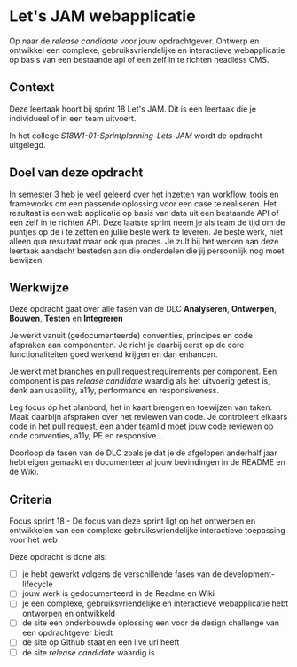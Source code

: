 
# Let's JAM webapplicatie

Op naar de _release candidate_ voor jouw opdrachtgever. Ontwerp en ontwikkel een complexe, gebruiksvriendelijke en interactieve webapplicatie op basis van een bestaande api of een zelf in te richten headless CMS.

## Context

Deze leertaak hoort bij sprint 18 Let's JAM. Dit is een leertaak die je individueel of in een team uitvoert.

In het college _S18W1-01-Sprintplanning-Lets-JAM_ wordt de opdracht uitgelegd.

## Doel van deze opdracht

In semester 3 heb je veel geleerd over het inzetten van workflow, tools en frameworks om een passende oplossing voor een case te realiseren. Het resultaat is een web applicatie op basis van data uit een bestaande API of een zelf in te richten API. Deze laatste sprint neem je als team de tijd om de puntjes op de i te zetten en jullie beste werk te leveren. Je beste werk, niet alleen qua resultaat maar ook qua proces. Je zult bij het werken aan deze leertaak aandacht besteden aan die onderdelen die jij persoonlijk nog moet bewijzen.

## Werkwijze

Deze opdracht gaat over alle fasen van de DLC **Analyseren**, **Ontwerpen**, **Bouwen**, **Testen** en **Integreren** 

Je werkt vanuit (gedocumenteerde) conventies, principes en code afspraken aan componenten. Je richt je daarbij eerst op de core functionaliteiten goed werkend krijgen en dan enhancen.

Je werkt met branches en pull request requirements per component. Een component is pas _release candidate_ waardig als het uitvoerig getest is, denk aan usability, a11y, performance en responsiveness.

Leg focus op het planbord, het in kaart brengen en toewijzen van taken. Maak daarbijn afspraken over het reviewen van code. Je controleert elkaars code in het pull request, een ander teamlid moet jouw code reviewen op code conventies, a11y, PE en responsive...

Doorloop de fasen van de DLC zoals je dat je de afgelopen anderhalf jaar hebt eigen gemaakt en documenteer al jouw bevindingen in de README en de Wiki.

## Criteria

Focus sprint 18 - De focus van deze sprint ligt op het ontwerpen en ontwikkelen van een complexe gebruiksvriendelijke interactieve toepassing voor het web

Deze opdracht is done als:
- [ ] je hebt gewerkt volgens de verschillende fases van de development-lifecycle
- [ ] jouw werk is gedocumenteerd in de Readme en Wiki
- [ ] je een complexe, gebruiksvriendelijke en interactieve webapplicatie hebt ontworpen en ontwikkeld
- [ ] de site een onderbouwde oplossing een voor de design challenge van een opdrachtgever biedt
- [ ] de site op Github staat en een live url heeft
- [ ] de site _release candidate_ waardig is
